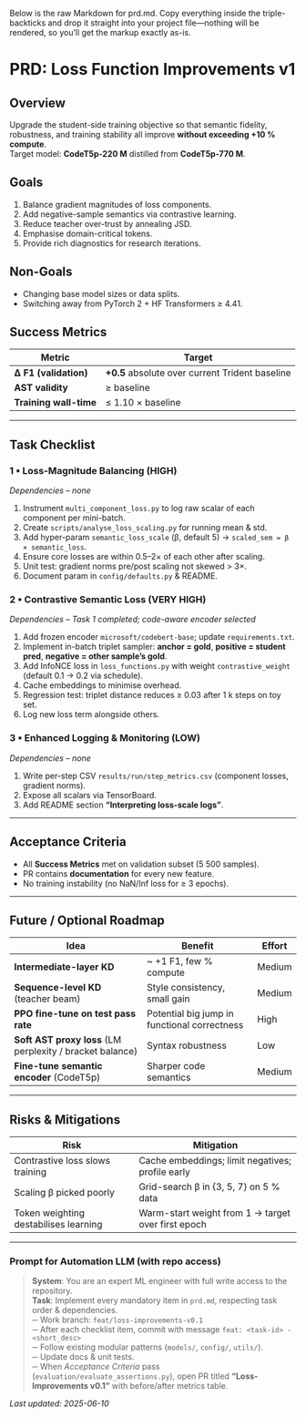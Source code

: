 Below is the raw Markdown for prd.md.
Copy everything inside the triple-backticks and drop it straight into your project file—nothing will be rendered, so you’ll get the markup exactly as-is.

# PRD: Loss Function Improvements v1

## Overview
Upgrade the student-side training objective so that semantic fidelity, robustness, and training stability all improve **without exceeding +10 % compute**.  
Target model: **CodeT5p-220 M** distilled from **CodeT5p-770 M**.

## Goals
1. Balance gradient magnitudes of loss components.  
2. Add negative-sample semantics via contrastive learning.  
3. Reduce teacher over-trust by annealing JSD.  
4. Emphasise domain-critical tokens.  
5. Provide rich diagnostics for research iterations.

## Non-Goals
* Changing base model sizes or data splits.  
* Switching away from PyTorch 2 + HF Transformers ≥ 4.41.

## Success Metrics

| Metric | Target |
| ------- | ------ |
| **Δ F1 (validation)** | **+0.5** absolute over current Trident baseline |
| **AST validity** | ≥ baseline |
| **Training wall-time** | ≤ 1.10 × baseline |

---

## Task Checklist

### 1 ▪ Loss-Magnitude Balancing (HIGH)  
*Dependencies – none*
1. Instrument `multi_component_loss.py` to log raw scalar of each component per mini-batch.  
2. Create `scripts/analyse_loss_scaling.py` for running mean & std.  
3. Add hyper-param `semantic_loss_scale` (β, default 5) → `scaled_sem = β × semantic_loss`.  
4. Ensure core losses are within 0.5–2× of each other after scaling.  
5. Unit test: gradient norms pre/post scaling not skewed > 3×.  
6. Document param in `config/defaults.py` & README.

### 2 ▪ Contrastive Semantic Loss (VERY HIGH)  
*Dependencies – Task 1 completed; code-aware encoder selected*
1. Add frozen encoder `microsoft/codebert-base`; update `requirements.txt`.  
2. Implement in-batch triplet sampler: **anchor = gold**, **positive = student pred**, **negative = other sample’s gold**.  
3. Add InfoNCE loss in `loss_functions.py` with weight `contrastive_weight` (default 0.1 → 0.2 via schedule).  
4. Cache embeddings to minimise overhead.  
5. Regression test: triplet distance reduces ≥ 0.03 after 1 k steps on toy set.  
6. Log new loss term alongside others.

### 3 ▪ Enhanced Logging & Monitoring (LOW)  
*Dependencies – none*
1. Write per-step CSV `results/run/step_metrics.csv` (component losses, gradient norms).  
2. Expose all scalars via TensorBoard.  
3. Add README section **“Interpreting loss-scale logs”**.

---

## Acceptance Criteria
* All **Success Metrics** met on validation subset (5 500 samples).  
* PR contains **documentation** for every new feature.  
* No training instability (no NaN/Inf loss for ≥ 3 epochs).

---

## Future / Optional Roadmap

| Idea | Benefit | Effort |
| --- | --- | --- |
| **Intermediate-layer KD** | ~ +1 F1, few % compute | Medium |
| **Sequence-level KD** (teacher beam) | Style consistency, small gain | Medium |
| **PPO fine-tune on test pass rate** | Potential big jump in functional correctness | High |
| **Soft AST proxy loss** (LM perplexity / bracket balance) | Syntax robustness | Low |
| **Fine-tune semantic encoder** (CodeT5p) | Sharper code semantics | Medium |

---

## Risks & Mitigations

| Risk | Mitigation |
| ---- | ---------- |
| Contrastive loss slows training | Cache embeddings; limit negatives; profile early |
| Scaling β picked poorly | Grid-search β in {3, 5, 7} on 5 % data |
| Token weighting destabilises learning | Warm-start weight from 1 → target over first epoch |

---

### Prompt for Automation LLM (with repo access)

> **System**: You are an expert ML engineer with full write access to the repository.  
> **Task**: Implement every mandatory item in `prd.md`, respecting task order & dependencies.  
> ─ Work branch: `feat/loss-improvements-v0.1`  
> ─ After each checklist item, commit with message `feat: <task-id> - <short_desc>`  
> ─ Follow existing modular patterns (`models/`, `config/`, `utils/`).  
> ─ Update docs & unit tests.  
> ─ When *Acceptance Criteria* pass (`evaluation/evaluate_assertions.py`), open PR titled **“Loss-Improvements v0.1”** with before/after metrics table.

*Last updated: 2025-06-10*